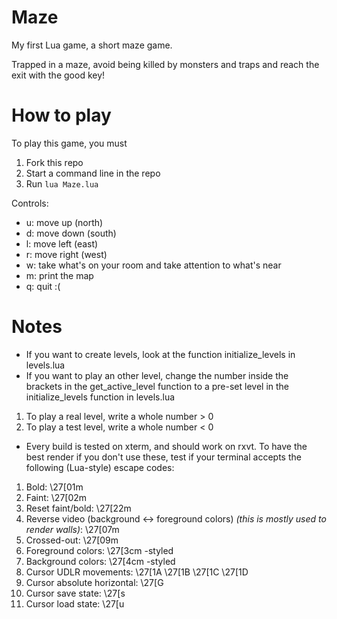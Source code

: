 # Maze
My first Lua game, a short maze game.

Trapped in a maze, avoid being killed by monsters and traps and reach the exit with the good key!

# How to play
To play this game, you must
1. Fork this repo
2. Start a command line in the repo
3. Run `lua Maze.lua`

Controls:
- u: move up (north)
- d: move down (south)
- l: move left (east)
- r: move right (west)
- w: take what's on your room and take attention to what's near
- m: print the map
- q: quit :(

# Notes
- If you want to create levels, look at the function initialize_levels in levels.lua
- If you want to play an other level, change the number inside the brackets in the get_active_level function to a pre-set level in the initialize_levels function in levels.lua
1. To play a real level, write a whole number > 0
2. To play a test level, write a whole number < 0
- Every build is tested on xterm, and should work on rxvt. To have the best render if you don't use these, test if your terminal accepts the following (Lua-style) escape codes:
1. Bold: \27[01m
2. Faint: \27[02m
3. Reset faint/bold: \27[22m
4. Reverse video (background <-> foreground colors) *(this is mostly used to render walls)*: \27[07m
5. Crossed-out: \27[09m
6. Foreground colors: \27[3cm -styled
7. Background colors: \27[4cm -styled
8. Cursor UDLR movements: \27[1A \27[1B \27[1C \27[1D
9. Cursor absolute horizontal: \27[G
10. Cursor save state: \27[s
11. Cursor load state: \27[u
